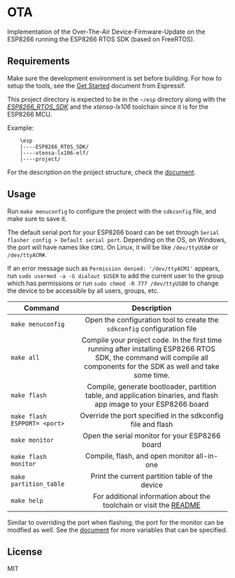 # OTA
Implementation of the Over-The-Air Device-Firmware-Update on the ESP8266 running the ESP8266 RTOS SDK (based on FreeRTOS).

## Requirements

Make sure the development environment is set before building.
For how to setup the tools, see the [Get Started](https://docs.espressif.com/projects/esp8266-rtos-sdk/en/latest/get-started/) document from Espressif.

This project directory is expected to be in the `~/esp` directory along with the [*ESP8266_RTOS_SDK*](https://github.com/espressif/ESP8266_RTOS_SDK) and the *xtensa-lx106* toolchain since it is for the ESP8266 MCU.

Example:
```
    \esp
    |----ESP8266_RTOS_SDK/
    |----xtensa-lx106-elf/
    |----project/
```

For the description on the project structure, check the [document](https://docs.espressif.com/projects/esp8266-rtos-sdk/en/latest/api-guides/build-system.html#example-project).

## Usage

Run `make menuconfig` to configure the project with the `sdkconfig` file, and make sure to save it.

The default serial port for your ESP8266 board can be set through `Serial flasher config > Default serial port`.
Depending on the OS, on Windows, the port will have names like `COM1`. On Linux, it will be like `/dev/ttyUSB#` or `/dev/ttyACM#`.

If an error message such as `Permission denied: '/dev/ttyACM1'` appears, run `sudo usermod -a -G dialout $USER` to add the current user to the group which has permissions or run `sudo chmod -R 777 /dev/ttyUSB0` to change the device to be accessible by all users, groups, etc.

| Command                      |                                                                               Description                                                                               |
|------------------------------|:-----------------------------------------------------------------------------------------------------------------------------------------------------------------------:|
| `make menuconfig`            |                                                 Open the configuration tool to create the `sdkconfig` configuration file                                                |
| `make all`                   | Compile your project code. In the first time running after installing ESP8266 RTOS SDK, the command will compile all components for the SDK as well and take some time. |
| `make flash`                 |                            Compile, generate bootloader, partition table, and application binaries, and flash app image to your ESP8266 board                           |
| `make flash ESPPORT= <port>` |                                                       Override the port specified in the sdkconfig file and flash                                                       |
| `make monitor`               |                                                              Open the serial monitor for your ESP8266 board                                                             |
| `make flash monitor`         |                                                               Compile, flash, and open monitor all-in-one                                                               |
| `make partition_table`       |                                                              Print the current partition table of the device                                                              |
| `make help`                  | For additional information about the toolchain or visit the [README](https://github.com/espressif/ESP8266_RTOS_SDK#compiling-the-project)                               |


Similar to overriding the port when flashing, the port for the monitor can be modfied as well.
See the [document](https://docs.espressif.com/projects/esp8266-rtos-sdk/en/latest/get-started/index.html#environment-variables) for more variables that can be specified.

## License

MIT

